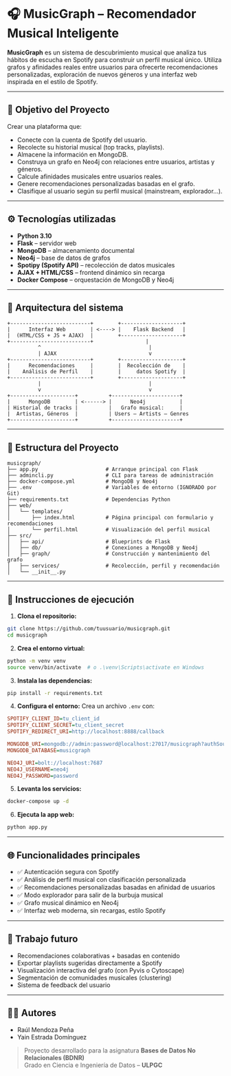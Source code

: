 # 🎧 MusicGraph – Recomendador Musical Inteligente

**MusicGraph** es un sistema de descubrimiento musical que analiza tus hábitos de escucha en Spotify para construir un perfil musical único. Utiliza grafos y afinidades reales entre usuarios para ofrecerte recomendaciones personalizadas, exploración de nuevos géneros y una interfaz web inspirada en el estilo de Spotify.

---

## 🧠 Objetivo del Proyecto

Crear una plataforma que:
- Conecte con la cuenta de Spotify del usuario.
- Recolecte su historial musical (top tracks, playlists).
- Almacene la información en MongoDB.
- Construya un grafo en Neo4j con relaciones entre usuarios, artistas y géneros.
- Calcule afinidades musicales entre usuarios reales.
- Genere recomendaciones personalizadas basadas en el grafo.
- Clasifique al usuario según su perfil musical (mainstream, explorador...).

---

## ⚙️ Tecnologías utilizadas

- **Python 3.10**
- **Flask** – servidor web
- **MongoDB** – almacenamiento documental
- **Neo4j** – base de datos de grafos
- **Spotipy (Spotify API)** – recolección de datos musicales
- **AJAX + HTML/CSS** – frontend dinámico sin recarga
- **Docker Compose** – orquestación de MongoDB y Neo4j

---

## 🧱 Arquitectura del sistema

```
+--------------------------+        +--------------------+
|      Interfaz Web        | <----> |    Flask Backend   |
|  (HTML/CSS + JS + AJAX)  |        +--------------------+
+--------------------------+                 |
          ^                                   |
          | AJAX                              v
+--------------------------+        +--------------------+
|      Recomendaciones     |        |  Recolección de    |
|    Análisis de Perfil    |        |     datos Spotify  |
+--------------------------+        +--------------------+
          |                                   |
          v                                   v
+---------------------+          +----------------------+
|      MongoDB        | <------> |      Neo4j           |
| Historial de tracks |          |   Grafo musical:     |
|  Artistas, Géneros  |          | Users – Artists – Genres
+---------------------+          +----------------------+
```

---

## 📂 Estructura del Proyecto

```
musicgraph/
├── app.py                      # Arranque principal con Flask
├── admincli.py                 # CLI para tareas de administración
├── docker-compose.yml          # MongoDB y Neo4j
├── .env                        # Variables de entorno (IGNORADO por Git)
├── requirements.txt            # Dependencias Python
├── web/
│   └── templates/
│       ├── index.html          # Página principal con formulario y recomendaciones
│       └── perfil.html         # Visualización del perfil musical
├── src/
│   ├── api/                    # Blueprints de Flask
│   ├── db/                     # Conexiones a MongoDB y Neo4j
│   ├── graph/                  # Construcción y mantenimiento del grafo
│   ├── services/               # Recolección, perfil y recomendación
│   └── __init__.py
```

---

## 🚀 Instrucciones de ejecución

1. **Clona el repositorio:**
```bash
git clone https://github.com/tuusuario/musicgraph.git
cd musicgraph
```

2. **Crea el entorno virtual:**
```bash
python -m venv venv
source venv/bin/activate  # o .\venv\Scripts\activate en Windows
```

3. **Instala las dependencias:**
```bash
pip install -r requirements.txt
```

4. **Configura el entorno:**
Crea un archivo `.env` con:

```ini
SPOTIFY_CLIENT_ID=tu_client_id
SPOTIFY_CLIENT_SECRET=tu_client_secret
SPOTIFY_REDIRECT_URI=http://localhost:8888/callback

MONGODB_URI=mongodb://admin:password@localhost:27017/musicgraph?authSource=admin
MONGODB_DATABASE=musicgraph

NEO4J_URI=bolt://localhost:7687
NEO4J_USERNAME=neo4j
NEO4J_PASSWORD=password
```

5. **Levanta los servicios:**
```bash
docker-compose up -d
```

6. **Ejecuta la app web:**
```bash
python app.py
```

---

## 🌐 Funcionalidades principales

- ✅ Autenticación segura con Spotify
- ✅ Análisis de perfil musical con clasificación personalizada
- ✅ Recomendaciones personalizadas basadas en afinidad de usuarios
- ✅ Modo explorador para salir de la burbuja musical
- ✅ Grafo musical dinámico en Neo4j
- ✅ Interfaz web moderna, sin recargas, estilo Spotify


---

## 🧭 Trabajo futuro

- Recomendaciones colaborativas + basadas en contenido
- Exportar playlists sugeridas directamente a Spotify
- Visualización interactiva del grafo (con Pyvis o Cytoscape)
- Segmentación de comunidades musicales (clustering)
- Sistema de feedback del usuario

---

## 👨‍💻 Autores

- Raúl Mendoza Peña  
- Yain Estrada Domínguez

> Proyecto desarrollado para la asignatura **Bases de Datos No Relacionales (BDNR)**  
> Grado en Ciencia e Ingeniería de Datos – **ULPGC**

